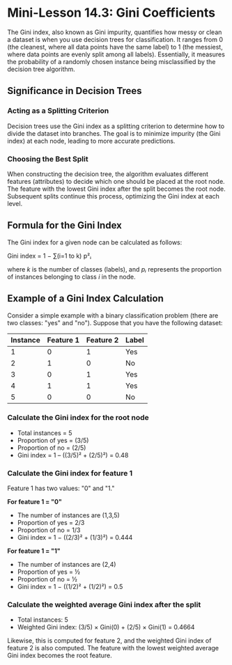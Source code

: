 # Mini-Lesson 14.3: Gini Coefficients

The Gini index, also known as Gini impurity, quantifies how messy or clean a dataset is when you use decision trees for classification. It ranges from 0 (the cleanest, where all data points have the same label) to 1 (the messiest, where data points are evenly split among all labels). Essentially, it measures the probability of a randomly chosen instance being misclassified by the decision tree algorithm.

## Significance in Decision Trees

### Acting as a Splitting Criterion
Decision trees use the Gini index as a splitting criterion to determine how to divide the dataset into branches. The goal is to minimize impurity (the Gini index) at each node, leading to more accurate predictions.

### Choosing the Best Split
When constructing the decision tree, the algorithm evaluates different features (attributes) to decide which one should be placed at the root node. The feature with the lowest Gini index after the split becomes the root node. Subsequent splits continue this process, optimizing the Gini index at each level.

## Formula for the Gini Index
The Gini index for a given node can be calculated as follows:

Gini index = 1 − ∑(i=1 to k) p²ᵢ

where *k* is the number of classes (labels), and *pᵢ* represents the proportion of instances belonging to class *i* in the node.

## Example of a Gini Index Calculation
Consider a simple example with a binary classification problem (there are two classes: "yes" and "no"). Suppose that you have the following dataset:

| Instance | Feature 1 | Feature 2 | Label |
|----------|-----------|-----------|-------|
| 1        | 0         | 1         | Yes   |
| 2        | 1         | 0         | No    |
| 3        | 0         | 1         | Yes   |
| 4        | 1         | 1         | Yes   |
| 5        | 0         | 0         | No    |

### Calculate the Gini index for the root node
- Total instances = 5
- Proportion of yes = (3/5)
- Proportion of no = (2/5)
- Gini index = 1 – ((3/5)² + (2/5)²) = 0.48

### Calculate the Gini index for feature 1
Feature 1 has two values: "0" and "1."

**For feature 1 = "0"**
- The number of instances are (1,3,5)
- Proportion of yes = 2/3
- Proportion of no = 1/3
- Gini index = 1 − ((2/3)² + (1/3)²) = 0.444

**For feature 1 = "1"**
- The number of instances are (2,4)
- Proportion of yes = ½
- Proportion of no = ½
- Gini index = 1 − ((1/2)² + (1/2)²) = 0.5

### Calculate the weighted average Gini index after the split
- Total instances: 5
- Weighted Gini index: (3/5) × Gini(0) + (2/5) × Gini(1) = 0.4664

Likewise, this is computed for feature 2, and the weighted Gini index of feature 2 is also computed. The feature with the lowest weighted average Gini index becomes the root feature.